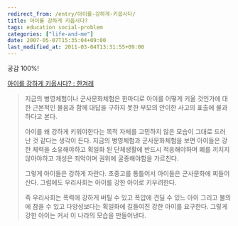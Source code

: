 ```yaml
---
redirect_from: /entry/아이를-강하게-키웁시다/
title: 아이를 강하게 키웁시다?
tags: education social-problem
categories: ["life-and-me"]
date: 2007-05-07T15:35:04+09:00
last_modified_at: 2011-03-04T13:31:55+09:00
---
```

공감 100%!  
  
[아이를 강하게 키웁시다? \: 한겨레](http://www.hani.co.kr/arti/society/society_general/207614.html)

> 지금의 병영체험이나 군사문화체험은 한마디로 아이를 어떻게 키울 것인가에
> 대한 근본적인 물음과 함께 대답을 구하지 못한 부모의 안이한 사고의 표출에
> 불과하다고 본다.  
>   
> 아이를 왜 강하게 키워야한다는 목적 자체를 고민하지 않은 모습이 그대로
> 드러난 것 같다는 생각이 든다. 지금의 병영체험과 군사문화체험을 보면
> 아이들은 강한 체력을 소유해야하고 획일화 된 단체생활에 반드시
> 적응해야하며 폐를 끼치지 않아야하고 개성은 죄악이며 권위에 굴종해야함을
> 가르친다.  
>   
> 그렇게 아이들은 강하게 자란다. 초중고를 통틀어서 아이들은 군사문화에
> 찌들어 산다. 그럼에도 우리사회는 아이를 강한 아이로 키우려한다.  
>   
> 즉 우리사회는 폭력에 강하게 버틸 수 있고 폭압에 견딜 수 있느 아이 그리고
> 불의에 참을 수 있고 다양성보다는 획일화에 길들여진 강한 아이를 요구한다.
> 그렇게 강한 아이는 커서 이 나라의 모습을 만들어낸다.
